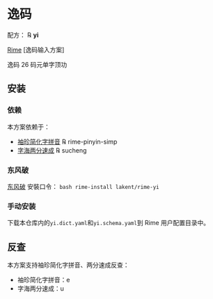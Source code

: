 # 逸码

配方： ℞ **yi**

[Rime] [逸码输入方案]

逸码 26 码元单字顶功

## 安装
### 依赖
本方案依赖于：
  - [袖珍简化字拼音] ℞ rime-pinyin-simp
  - [字海两分速成] ℞ sucheng

### 东风破

[东风破](https://github.com/rime/plum) 安裝口令： `bash rime-install lakent/rime-yi`

### 手动安装

下载本仓库内的`yi.dict.yaml`和`yi.schema.yaml`到 Rime 用户配置目录中。

## 反查
本方案支持袖珍简化字拼音、两分速成反查：
- 袖珍简化字拼音：e
- 字海两分速成：u

[Rime]: rime.im
[逸码輸入方案]: github.com/lakent/yi
[字海两分速成]: http://cheonhyeong.com/Simplified/download.html
[袖珍简化字拼音]: https://github.com/rime/rime-pinyin-simp
[东风破]: https://github.com/rime/plum
